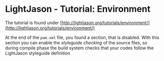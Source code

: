 # LightJason - Tutorial: Environment

The tutorial is found under [http://lightjason.org/tutorials/environment/](http://lightjason.org/tutorials/environment/)

At the end of the ```pom.xml``` file, you found a section, that is disabled. With this section you can enable the _styleguide checking_ of the source files, so during compile phase the build system checks that your codes follow the LightJason styleguide definition